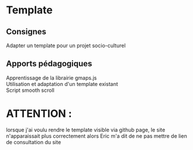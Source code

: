 # Template

## Consignes

Adapter un template pour un projet socio-culturel

## Apports pédagogiques

Apprentissage de la librairie gmaps.js <br>
Utilisation et adaptation d'un template existant <br>
Script smooth scroll

# ATTENTION :
lorsque j'ai voulu rendre le template visible via github page, le site n'apparaissait plus correctement alors Eric m'a dit de ne pas mettre de lien de consultation du site
